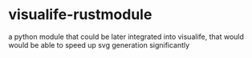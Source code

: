 # visualife-rustmodule
a python module that could be later integrated into visualife, that would would be able to speed up svg generation significantly
